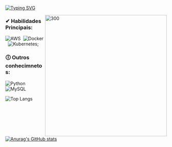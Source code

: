[![Typing SVG](https://readme-typing-svg.herokuapp.com/?color=00bfbf&size=35&center=true&vCenter=true&width=1000&lines=🙋‍♂️+Olá,+meu+nome+é+Isaque;👨‍🎓Estudo+Redes+de+computadores+na+Estácio;💻+Estou+atuando+em+DevSecOps;🚀+Tenho+interesse+no+desenvolvimento+Back-end;Bem+Vindo(@)!+👍👊)](https://git.io/typing-svg)


<img align="right" alt="300" height="380" src=![Programming-amico(1)](https://github.com/1S4QU3s/1S4QU3s/assets/159395767/0040dcec-c8aa-4d0e-b172-6218c9be299c)>

### ✔ Habilidades Principais:                                                                                                                             
   
![AWS](https://img.shields.io/badge/AWS-%23FF9900.svg?style=for-the-badge&logo=amazon-aws&logoColor=white)&nbsp;
![Docker](https://img.shields.io/badge/docker-%230db7ed.svg?style=for-the-badge&logo=docker&logoColor=white)&nbsp;
![Kubernetes](https://img.shields.io/badge/kubernetes-%23326ce5.svg?style=for-the-badge&logo=kubernetes&logoColor=white);
                                     

### 🕕 Outros conhecimnetos:
![Python](https://img.shields.io/badge/Python-3776AB?style=for-the-badge&logo=python&logoColor=white)&nbsp; 
![MySQL](https://img.shields.io/badge/mysql-%2300f.svg?style=for-the-badge&logo=mysql&logoColor=white)    



![Top Langs](https://github-readme-stats.vercel.app/api/top-langs/?username=1S4QU3s&layout=compact)

[![Anurag's GitHub stats](https://github-readme-stats.vercel.app/api?username=1S4QU3s)](https://github.com/anuraghazra/github-readme-stats)




